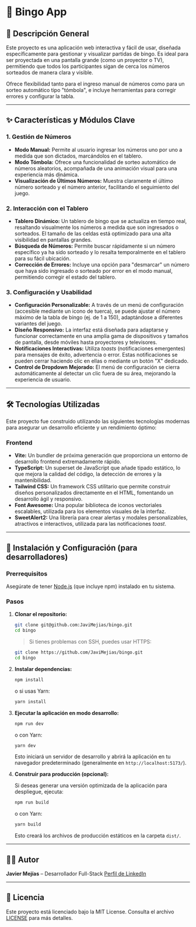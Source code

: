 # 🎲 Bingo App

## 🎯 Descripción General

Este proyecto es una aplicación web interactiva y fácil de usar, diseñada específicamente para gestionar y visualizar partidas de bingo. Es ideal para ser proyectada en una pantalla grande (como un proyector o TV), permitiendo que todos los participantes sigan de cerca los números sorteados de manera clara y visible.

Ofrece flexibilidad tanto para el ingreso manual de números como para un sorteo automático tipo "tómbola", e incluye herramientas para corregir errores y configurar la tabla.

---

## ✨ Características y Módulos Clave

### 1. Gestión de Números

* **Modo Manual:** Permite al usuario ingresar los números uno por uno a medida que son dictados, marcándolos en el tablero.
* **Modo Tómbola:** Ofrece una funcionalidad de sorteo automático de números aleatorios, acompañada de una animación visual para una experiencia más dinámica.
* **Visualización de Últimos Números:** Muestra claramente el último número sorteado y el número anterior, facilitando el seguimiento del juego.

### 2. Interacción con el Tablero

* **Tablero Dinámico:** Un tablero de bingo que se actualiza en tiempo real, resaltando visualmente los números a medida que son ingresados o sorteados. El tamaño de las celdas está optimizado para una alta visibilidad en pantallas grandes.
* **Búsqueda de Números:** Permite buscar rápidamente si un número específico ya ha sido sorteado y lo resalta temporalmente en el tablero para su fácil ubicación.
* **Corrección de Errores:** Incluye una opción para "desmarcar" un número que haya sido ingresado o sorteado por error en el modo manual, permitiendo corregir el estado del tablero.

### 3. Configuración y Usabilidad

* **Configuración Personalizable:** A través de un menú de configuración (accesible mediante un icono de tuerca), se puede ajustar el número máximo de la tabla de bingo (ej. de 1 a 150), adaptándose a diferentes variantes del juego.
* **Diseño Responsivo:** La interfaz está diseñada para adaptarse y funcionar correctamente en una amplia gama de dispositivos y tamaños de pantalla, desde móviles hasta proyectores y televisores.
* **Notificaciones Interactivas:** Utiliza *toasts* (notificaciones emergentes) para mensajes de éxito, advertencia o error. Estas notificaciones se pueden cerrar haciendo clic en ellas o mediante un botón "X" dedicado.
* **Control de Dropdown Mejorado:** El menú de configuración se cierra automáticamente al detectar un clic fuera de su área, mejorando la experiencia de usuario.

---

## 🛠️ Tecnologías Utilizadas

Este proyecto fue construido utilizando las siguientes tecnologías modernas para asegurar un desarrollo eficiente y un rendimiento óptimo:

### Frontend

* **Vite:** Un bundler de próxima generación que proporciona un entorno de desarrollo frontend extremadamente rápido.
* **TypeScript:** Un superset de JavaScript que añade tipado estático, lo que mejora la calidad del código, la detección de errores y la mantenibilidad.
* **Tailwind CSS:** Un framework CSS utilitario que permite construir diseños personalizados directamente en el HTML, fomentando un desarrollo ágil y responsivo.
* **Font Awesome:** Una popular biblioteca de iconos vectoriales escalables, utilizada para los elementos visuales de la interfaz.
* **SweetAlert2:** Una librería para crear alertas y modales personalizables, atractivos e interactivos, utilizada para las notificaciones *toast*.

---

## 🚀 Instalación y Configuración (para desarrolladores)

### Prerrequisitos

Asegúrate de tener [Node.js](https://nodejs.org/) (que incluye npm) instalado en tu sistema.

### Pasos

1. **Clonar el repositorio:**

   ```bash
   git clone git@github.com:JaviMejias/bingo.git
   cd bingo
   ```

   > Si tienes problemas con SSH, puedes usar HTTPS:

   ```bash
   git clone https://github.com/JaviMejias/bingo.git
   cd bingo
   ```

2. **Instalar dependencias:**

   ```bash
   npm install
   ```

   o si usas Yarn:

   ```bash
   yarn install
   ```

3. **Ejecutar la aplicación en modo desarrollo:**

   ```bash
   npm run dev
   ```

   o con Yarn:

   ```bash
   yarn dev
   ```

   Esto iniciará un servidor de desarrollo y abrirá la aplicación en tu navegador predeterminado (generalmente en `http://localhost:5173/`).

4. **Construir para producción (opcional):**

   Si deseas generar una versión optimizada de la aplicación para despliegue, ejecuta:

   ```bash
   npm run build
   ```

   o con Yarn:

   ```bash
   yarn build
   ```

   Esto creará los archivos de producción estáticos en la carpeta `dist/`.

---

## 👨‍💻 Autor

**Javier Mejías** – Desarrollador Full-Stack
[Perfil de LinkedIn](www.linkedin.com/in/javier-mejías-655a7936a)

---

## 📄 Licencia

Este proyecto está licenciado bajo la MIT License. Consulta el archivo [LICENSE](LICENSE) para más detalles.
